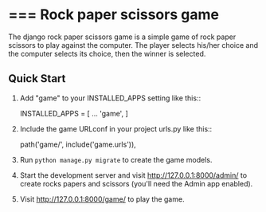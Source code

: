 ===
Rock paper scissors game
===
The django rock paper scissors game is a simple game of rock paper scissors to play against the computer.
The player selects his/her choice and the computer selects its choice, then the winner is selected.

Quick Start
-----------

1. Add "game" to your INSTALLED_APPS setting like this::

    INSTALLED_APPS = [
        ...
        'game',
    ]

2. Include the game URLconf in your project urls.py like this::

    path('game/', include('game.urls')),

3. Run ``python manage.py migrate`` to create the game models.

4. Start the development server and visit http://127.0.0.1:8000/admin/
   to create rocks papers and scissors (you'll need the Admin app enabled).

5. Visit http://127.0.0.1:8000/game/ to play the game.
